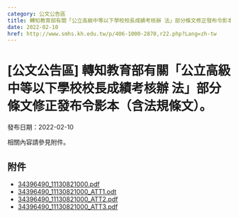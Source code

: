 ```yaml
---
category: 公文公告區
title: 轉知教育部有關「公立高級中等以下學校校長成績考核辦 法」部分條文修正發布令影本（含法規條文）。
date: 2022-02-10
href: http://www.smhs.kh.edu.tw/p/406-1000-2870,r22.php?Lang=zh-tw
---
```


# [公文公告區] 轉知教育部有關「公立高級中等以下學校校長成績考核辦 法」部分條文修正發布令影本（含法規條文）。

發布日期：2022-02-10

<div><div></div><div>相關內容請參見附件。</div></div>

## 附件

- [34396490_11130821000.pdf](https://www.smhs.kh.edu.tw/var/file/0/1000/attach/57/pta_2560_4417331_59080.pdf)
- [34396490_11130821000_ATT1.odt](https://www.smhs.kh.edu.tw/app/index.php?Action=downloadfile&file=WVhSMFlXTm9MelUzTDNCMFlWOHlOVFl4WHpnM05qazFNVGhmTlRrd09ESXViMlIw&fname=0054ROGHRKCCYXHHA4TWNKWTRK30OKIC14B0SSYSGGUXXWTSZWUS24DGUSOOZWROWWCCHDYXHCA0TXMOIG3040XS20B054ICNPRL3450LKB4ZSSW1454GHUSNO100121JCLKNPIGQOJGSWHCUS30A110)
- [34396490_11130821000_ATT2.pdf](https://www.smhs.kh.edu.tw/var/file/0/1000/attach/57/pta_2562_6990641_59086.pdf)
- [34396490_11130821000_ATT3.pdf](https://www.smhs.kh.edu.tw/var/file/0/1000/attach/57/pta_2563_4436710_59088.pdf)
